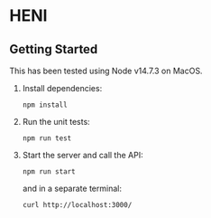 HENI
====

## Getting Started

This has been tested using Node v14.7.3 on MacOS.

1. Install dependencies:
    ```
    npm install
    ```

2. Run the unit tests:
    ```
    npm run test
    ```

3. Start the server and call the API:
    ```
    npm run start
    ```
    and in a separate terminal:
    ```
    curl http://localhost:3000/
    ```
